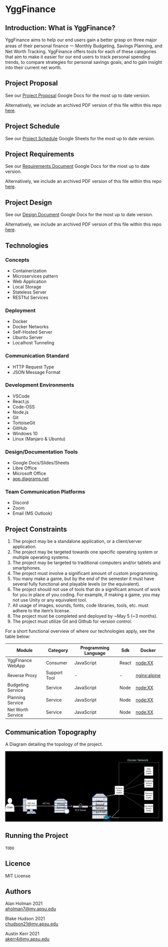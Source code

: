 # YggFinance

## Introduction: What is YggFinance?

YggFinance aims to help our end users gain a better grasp on three major areas of their personal finance ー Monthly Budgeting, Savings Planning, and Net Worth Tracking. YggFinance offers tools for each of these categories that aim to make it easier for our end users to track personal spending trends, to compare strategies for personal savings goals, and to gain insight into their current net worth.

## Project Proposal

See our [Project Proposal](https://docs.google.com/document/d/1nkHFe5301lCNpXaoW17DRWBJwUDSga3-ieydW12w5K4/edit) Google Docs for the most up to date version.

Alternatively, we include an archived PDF version of this file within this repo [here](documentation/Proposal.pdf).

## Project Schedule

See our [Project Schedule](https://docs.google.com/spreadsheets/d/1z0qx8BHvJfu07h4-Id_6jOLh6xy1ZivX3l5OgTq2Dmk/edit) Google Sheets for the most up to date version.

## Project  Requirements

See our [Requirements Document](https://docs.google.com/document/d/183tJPdbQjW1SCaJoEjVqWTh_mHdAAX0H52b6hTXzoHs/edit) Google Docs for the most up to date version.

Alternatively, we include an archived PDF version of this file within this repo [here](documentation/Requirements.pdf).

## Project Design

See our [Design Document](https://docs.google.com/document/d/1cupP7yOYICyA_QUDTlE-oBpe0ZhrcVWDnqxv1n_v0fs/edit) Google Docs for the most up to date version.

Alternatively, we include an archived PDF version of this file within this repo [here](documentation/Design.pdf).

## Technologies

### Concepts

- Containerization
- Microservices pattern
- Web Application
- Local Storage
- Stateless Server
- RESTful Services

### Deployment

- Docker
- Docker Networks
- Self-Hosted Server
- Ubuntu Server
- Localhost Tunneling

### Communication Standard

- HTTP Request Type
- JSON Message Format

### Development Environments

- VSCode
- React.js
- Code-OSS
- Node.js
- Git
- TortoiseGit
- GitHub
- Windows 10
- Linux (Manjaro & Ubuntu)

### Design/Documentation Tools

- Google Docs/Slides/Sheets
- Libre Office
- Microsoft Office
- [app.diagrams.net](app.diagrams.net)

### Team Communication Platforms

- Discord
- Zoom
- Email (MS Outlook)

## Project Constraints

1. The project may be a standalone application, or a client/server application.
2. The project may be targeted towards one specific operating system or multiple operating systems.
3. The project may be targeted to traditional computers and/or tablets and smartphones.
4. The project must involve a significant amount of custom programming.
5. You many make a game, but by the end of the semester it must have several fully functional and playable levels (or the equivalent).
6. The project should not use of tools that do a significant amount of work for you in place of you coding.  For example, if making a game, you may not use Unity or any equivalent tool.
7. All usage of images, sounds, fonts, code libraries, tools, etc. must adhere to the item’s license.
8. The project must be completed and deployed by ~May 5 (~3 months).
9. The project must utilize Git and Github for version control.

For a short functional overview of where our technologies apply, see the table below:

| Module             | Category     | Programming Language | Sdk      | Docker                            |
| ------------------ | ---------    | -------------------- | ----------- | --------------------------------- |
| YggFinance WebApp  | Consumer     | JavaScript           | React       | [node:XX](https://hub.docker.com/_/node) |
| Reverse Proxy      | Support Tool | -                    | -           | [nginx:alpine](https://hub.docker.com/_/nginx) |
| Budgeting Service  | Service      | JavaScript           | Node        | [node:XX](https://hub.docker.com/_/node) |
| Planning Service   | Service      | JavaScript           | Node        | [node:XX](https://hub.docker.com/_/node) |
| Net Worth Service  | Service      | JavaScript           | Node        | [node:XX](https://hub.docker.com/_/node) |

## Communication Topography

A Diagram detailing the topology of the project.

![Topology](documentation/images/YggFinance-System-Topology.png)

## Running the Project

`TODO`

## Licence

MIT License

## Authors

Alan Holman 2021  
aholman7@my.apsu.edu

Blake Hudson 2021  
chudson21@my.apsu.edu

Austin Kerr 2021  
akerr4@my.apsu.edu

